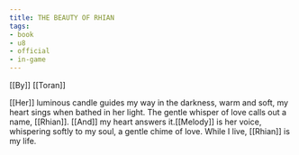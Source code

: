 ```yaml
---
title: THE BEAUTY OF RHIAN
tags:
- book
- u8
- official
- in-game
---
```


[[By]] [[Toran]]  
  
[[Her]] luminous candle guides my way in the darkness, warm and soft, my heart sings when bathed in her light. The gentle whisper of love calls out a name, [[Rhian]]. [[And]] my heart answers it.[[Melody]] is her voice, whispering softly to my soul, a gentle chime of love. While I live, [[Rhian]] is my life.  